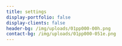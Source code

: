 ```yaml
---
title: settings
display-portfolio: false
display-clients: false
header-bg: /img/uploads/01pp000-00h.png
contact-bg: /img/uploads/01pp000-051e.png
---
```


